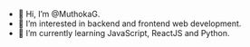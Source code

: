 - 👋 Hi, I’m @MuthokaG.
- 👀 I’m interested in backend and frontend web development.
- 🌱 I’m currently learning JavaScript, ReactJS and Python. 
<!---
MuthokaG/MuthokaG is a ✨ special ✨ repository because its `README.md` (this file) appears on your GitHub profile
You can click the Preview link to take a look at your changes.
---> 
